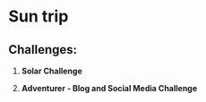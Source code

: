 # Sun trip

## Challenges:

1. **Solar Challenge**

2. **Adventurer - Blog and Social Media Challenge**

